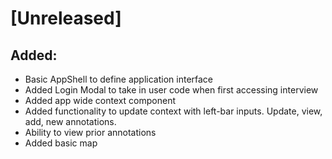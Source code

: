 # [Unreleased]

## Added:
- Basic AppShell to define application interface
- Added Login Modal to take in user code when first accessing interview
- Added app wide context component
- Added functionality to update context with left-bar inputs. Update, view, add, new annotations.
- Ability to view prior annotations
- Added basic map
